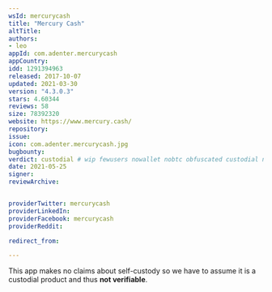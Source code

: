 ```yaml
---
wsId: mercurycash
title: "Mercury Cash"
altTitle: 
authors:
- leo
appId: com.adenter.mercurycash
appCountry: 
idd: 1291394963
released: 2017-10-07
updated: 2021-03-30
version: "4.3.0.3"
stars: 4.60344
reviews: 58
size: 78392320
website: https://www.mercury.cash/
repository: 
issue: 
icon: com.adenter.mercurycash.jpg
bugbounty: 
verdict: custodial # wip fewusers nowallet nobtc obfuscated custodial nosource nonverifiable reproducible bounty defunct
date: 2021-05-25
signer: 
reviewArchive:


providerTwitter: mercurycash
providerLinkedIn: 
providerFacebook: mercurycash
providerReddit: 

redirect_from:

---
```


This app makes no claims about self-custody so we have to assume it is a
custodial product and thus **not verifiable**.
